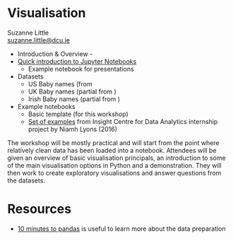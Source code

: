 # Visualisation

Suzanne Little    
[suzanne.little@dcu.ie](mailto:suzanne.little@dcu.ie)

* Introduction & Overview -
* [Quick introduction to Jupyter Notebooks](https://docs.google.com/presentation/d/1JosbJduGcDv0UuioJ6nbdQBJlOsyLYLQ2z5aV6BuyY8/edit?usp=sharing)
    * Example notebook for presentations
* Datasets
    * US Baby names (from
    * UK Baby names (partial from )
    * Irish Baby names (partial from )
* Example notebooks
    * Basic template (for this workshop)
    * [Set of examples](https://github.com/nimar21/datavis-project) from Insight Centre for Data Analytics internship project by Niamh Lyons (2016)

The workshop will be mostly practical and will start from the point where relatively clean data has been loaded into a notebook. Attendees will be given an overview of basic visualisation principals, an introduction to some of the main visualisation options in Python and a demonstration. They will then work to create exploratory visualisations and answer questions from the datasets.

# Resources

* [10 minutes to pandas](http://pandas.pydata.org/pandas-docs/stable/10min.html) is useful to learn more about the data preparation
